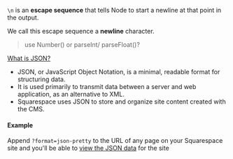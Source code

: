  `\n` is an **escape sequence** that tells Node to start a newline at that point in the output. 

We call this escape sequence a **newline** character. 

> use Number() or parseInt/ parseFloat()?

<u>What is JSON?</u>

- JSON, or JavaScript Object Notation, is a minimal, readable format for structuring data. 
- It is used primarily to transmit data between a server and web application, as an alternative to XML.
- Squarespace uses JSON to store and organize site content created with the CMS.

#### Example

Append `?format=json-pretty` to the URL of any page on your Squarespace site and you'll be able to [view the JSON data](https://developers.squarespace.com/view-json-data) for the site